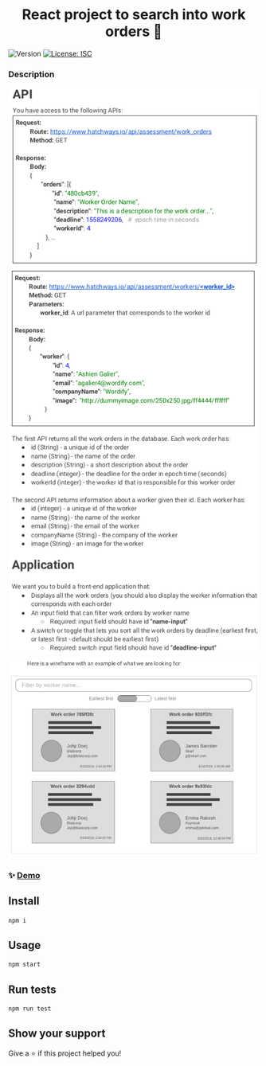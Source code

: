 <h1 align="center">React project to search into work orders 👋 </h1>
<p>
  <img alt="Version" src="https://img.shields.io/badge/version-1.0.0-blue.svg?cacheSeconds=2592000" />
  <a href="#" target="_blank">
    <img alt="License: ISC" src="https://img.shields.io/badge/License-ISC-yellow.svg" />
  </a>
</p>

### Description

<div align="center">

![alt text](./img/exercise1.png "Description")
![alt text](./img/exercise2.png "Description")
![alt text](./img/exercise3.png "Description")

</div>

### ✨ <a href="https://work-orders-aqa7s7uoga-uc.a.run.app" target="_blank">Demo</a>

## Install

```sh
npm i
```

## Usage

```sh
npm start
```

## Run tests

```sh
npm run test
```

## Show your support

Give a ⭐️ if this project helped you!
